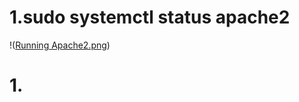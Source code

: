 # 1.sudo systemctl status apache2

!([Running Apache2.png](https://github.com/Lummysloane/Project-1/blob/main/Running%20Apache2.png))

# 1.
